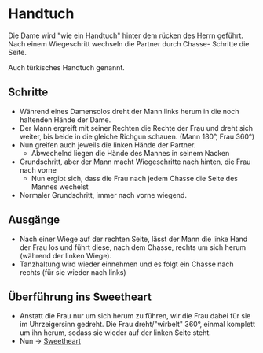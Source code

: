 # Handtuch

Die Dame wird "wie ein Handtuch" hinter dem rücken des Herrn geführt. Nach einem Wiegeschritt wechseln die Partner durch Chasse- Schritte die Seite.

Auch türkisches Handtuch genannt.

## Schritte

- Während eines Damensolos dreht der Mann links herum in die noch haltenden Hände der Dame.
- Der Mann ergreift mit seiner Rechten die Rechte der Frau und dreht sich weiter, bis beide in die gleiche Richgun schauen. (Mann 180°, Frau 360°)
- Nun greifen auch jeweils die linken Hände der Partner.
    - Abwechelnd liegen die Hände des Mannes in seinem Nacken
- Grundschritt, aber der Mann macht Wiegeschritte nach hinten, die Frau nach vorne
    - Nun ergibt sich, dass die Frau nach jedem Chasse die Seite des Mannes wechelst
- Normaler Grundschritt, immer nach vorne wiegend.

## Ausgänge

- Nach einer Wiege auf der rechten Seite, lässt der Mann die linke Hand der Frau los und führt diese, nach dem Chasse, rechts um sich herum (während der linken Wiege).
- Tanzhaltung wird wieder einnehmen und es folgt ein Chasse nach rechts (für sie wieder nach links)

## Überführung ins Sweetheart

- Anstatt die Frau nur um sich herum zu führen, wir die Frau dabei für sie im Uhrzeigersinn gedreht. Die Frau dreht/"wirbelt" 360°, einmal komplett um ihn herum, sodass sie wieder auf der linken Seite steht.
- Nun -> [Sweetheart](Sweetheart.md)
